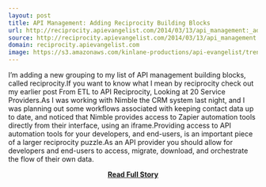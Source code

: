 ```yaml
---
layout: post
title: API Management: Adding Reciprocity Building Blocks
url: http://reciprocity.apievangelist.com/2014/03/13/api_management:_adding_reciprocity_building_blocks.php/
source: http://reciprocity.apievangelist.com/2014/03/13/api_management:_adding_reciprocity_building_blocks.php/
domain: reciprocity.apievangelist.com
image: https://s3.amazonaws.com/kinlane-productions/api-evangelist/trends/reciprocity-trends.png
---
```


<p>I’m adding a new grouping to my list of API management building blocks, called reciprocity.If you want to know what I mean by reciprocity check out my earlier post From ETL to API Reciprocity, Looking at 20 Service Providers.As I was working with Nimble the CRM system last night, and I was planning out some workflows associated with keeping contact data up to date, and noticed that Nimble provides access to Zapier automation tools directly from their interface, using an iframe.Providing access to API automation tools for your developers, and end-users, is an important piece of a larger reciprocity puzzle.As an API provider you should allow for developers and end-users to access, migrate, download, and orchestrate the flow of their own data.</p>
<center><p><a href="http://reciprocity.apievangelist.com/2014/03/13/api_management:_adding_reciprocity_building_blocks.php/" style='padding:25px; font-sze:18px; font-weight: bold;'>Read Full Story</a></p></center>
